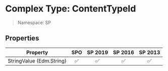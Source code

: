 # Complex Type: ContentTypeId

> Namespace: SP

## Properties

Property | SPO | SP 2019 | SP 2016 | SP 2013
----------|:---:|:-------:|:-------:|:-------:
StringValue (Edm.String) | ✅ | ✅ | ✅ | ✅